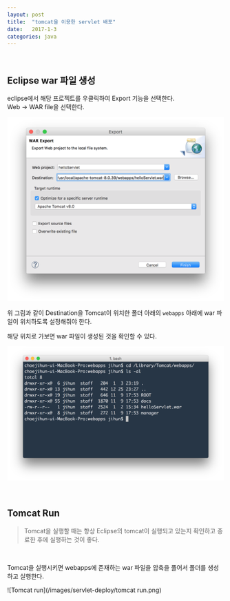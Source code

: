 ```yaml
---
layout: post
title:  "tomcat을 이용한 servlet 배포"
date:   2017-1-3
categories: java
---
```


<br/>

## Eclipse war 파일 생성  

eclipse에서 해당 프로젝트를 우클릭하여 Export 기능을 선택한다.  
Web -> WAR file을 선택한다.  

![Export](/images/servlet-deploy/export.png)   

위 그림과 같이 Destination을 Tomcat이 위치한 폴더 아래의 `webapps` 아래에 war 파일이 위치하도록 설정해줘야 한다.  


해당 위치로 가보면 war 파일이 생성된 것을 확인할 수 있다.  

![war file](/images/servlet-deploy/warfile.png)  

<br/>  

## Tomcat Run

> Tomcat을 실행할 때는 항상 Eclipse의 tomcat이 실행되고 있는지 확인하고 종료한 후에 실행하는 것이 좋다.  

<br/>  

Tomcat을 실행시키면 webapps에 존재하는 war 파일을 압축을 풀어서 폴더를 생성하고 실행한다.  

![Tomcat run](/images/servlet-deploy/tomcat run.png)  
